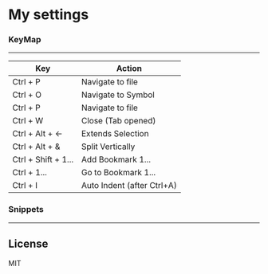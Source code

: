 # My settings

### KeyMap
---

| Key | Action |
| ------ | ------ |
| Ctrl + P | Navigate to file |
| Ctrl + O | Navigate to Symbol |
| Ctrl + P | Navigate to file |
| Ctrl + W | Close (Tab opened) |
| Ctrl + Alt + &larr; | Extends Selection |
| Ctrl + Alt + & | Split Vertically |
| Ctrl + Shift + 1... | Add Bookmark 1... |
| Ctrl + 1... | Go to Bookmark 1... |
| Ctrl + I | Auto Indent (after Ctrl+A) |


### Snippets
---

License
----

MIT